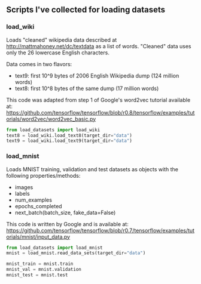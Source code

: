 ## Scripts I've collected for loading datasets

### load_wiki

Loads "cleaned" wikipedia data described at http://mattmahoney.net/dc/textdata
as a list of words. "Cleaned" data uses only the 26 lowercase English
characters.

Data comes in two flavors:
- text9: first 10^9 bytes of 2006 English Wikipedia dump (124 million words)
- text8: first 10^8 bytes of the same dump (17 million words)

This code was adapted from step 1 of Google's word2vec tutorial available at:
https://github.com/tensorflow/tensorflow/blob/r0.8/tensorflow/examples/tutorials/word2vec/word2vec_basic.py

```python
from load_datasets import load_wiki
text8 = load_wiki.load_text8(target_dir="data")
text9 = load_wiki.load_text9(target_dir="data")
```

### load_mnist

Loads MNIST training, validation and test datasets as objects with the following
properties/methods:

- images
- labels
- num_examples
- epochs_completed
- next_batch(batch_size, fake_data=False)

This code is written by Google and is available at: https://github.com/tensorflow/tensorflow/blob/r0.7/tensorflow/examples/tutorials/mnist/input_data.py

```python
from load_datasets import load_mnist
mnist = load_mnist.read_data_sets(target_dir="data")

mnist_train = mnist.train
mnist_val = mnist.validation
mnist_test = mnist.test
```
